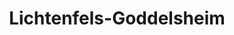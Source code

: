 ---
title: Lichtenfels-Goddelsheim
url: /lichtenfels-goddelsheim/
latitude: 51.203
longitude: 8.808
---